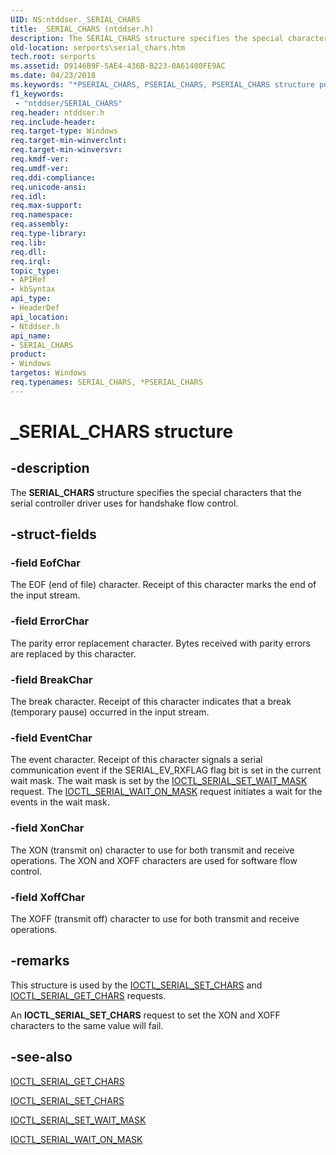 ```yaml
---
UID: NS:ntddser._SERIAL_CHARS
title: _SERIAL_CHARS (ntddser.h)
description: The SERIAL_CHARS structure specifies the special characters that the serial controller driver uses for handshake flow control.
old-location: serports\serial_chars.htm
tech.root: serports
ms.assetid: D9146B9F-5AE4-436B-B223-0A61400FE9AC
ms.date: 04/23/2018
ms.keywords: "*PSERIAL_CHARS, PSERIAL_CHARS, PSERIAL_CHARS structure pointer [Serial Ports], SERIAL_CHARS, SERIAL_CHARS structure [Serial Ports], _SERIAL_CHARS, ntddser/PSERIAL_CHARS, ntddser/SERIAL_CHARS, serports.serial_chars"
f1_keywords:
 - "ntddser/SERIAL_CHARS"
req.header: ntddser.h
req.include-header: 
req.target-type: Windows
req.target-min-winverclnt: 
req.target-min-winversvr: 
req.kmdf-ver: 
req.umdf-ver: 
req.ddi-compliance: 
req.unicode-ansi: 
req.idl: 
req.max-support: 
req.namespace: 
req.assembly: 
req.type-library: 
req.lib: 
req.dll: 
req.irql: 
topic_type:
- APIRef
- kbSyntax
api_type:
- HeaderDef
api_location:
- Ntddser.h
api_name:
- SERIAL_CHARS
product:
- Windows
targetos: Windows
req.typenames: SERIAL_CHARS, *PSERIAL_CHARS
---
```


# _SERIAL_CHARS structure


## -description


The <b>SERIAL_CHARS</b> structure specifies the special characters that the serial controller driver uses for handshake flow control.


## -struct-fields




### -field EofChar

The EOF (end of file) character. Receipt of this character marks the end of the input stream.


### -field ErrorChar

The parity error replacement character. Bytes received with parity errors are replaced by this character.


### -field BreakChar

The break character. Receipt of this character indicates that a break (temporary pause) occurred in the input stream.


### -field EventChar

The event character. Receipt of this character signals a serial communication event if the SERIAL_EV_RXFLAG flag bit is set in the current wait mask. The wait mask is set by the <a href="https://docs.microsoft.com/windows-hardware/drivers/ddi/ntddser/ni-ntddser-ioctl_serial_set_wait_mask">IOCTL_SERIAL_SET_WAIT_MASK</a> request. The <a href="https://docs.microsoft.com/windows-hardware/drivers/ddi/ntddser/ni-ntddser-ioctl_serial_wait_on_mask">IOCTL_SERIAL_WAIT_ON_MASK</a> request initiates a wait for the events in the wait mask.


### -field XonChar

The XON (transmit on) character to use for both transmit and receive operations. The XON and XOFF characters are used for software flow control.


### -field XoffChar

The XOFF (transmit off) character to use for both transmit and receive operations.


## -remarks



This structure is used by the <a href="https://docs.microsoft.com/windows-hardware/drivers/ddi/ntddser/ni-ntddser-ioctl_serial_set_chars">IOCTL_SERIAL_SET_CHARS</a> and <a href="https://docs.microsoft.com/windows-hardware/drivers/ddi/ntddser/ni-ntddser-ioctl_serial_get_chars">IOCTL_SERIAL_GET_CHARS</a> requests.

An <b>IOCTL_SERIAL_SET_CHARS</b> request to set the XON and XOFF characters to the same value will fail.




## -see-also




<a href="https://docs.microsoft.com/windows-hardware/drivers/ddi/ntddser/ni-ntddser-ioctl_serial_get_chars">IOCTL_SERIAL_GET_CHARS</a>



<a href="https://docs.microsoft.com/windows-hardware/drivers/ddi/ntddser/ni-ntddser-ioctl_serial_set_chars">IOCTL_SERIAL_SET_CHARS</a>



<a href="https://docs.microsoft.com/windows-hardware/drivers/ddi/ntddser/ni-ntddser-ioctl_serial_set_wait_mask">IOCTL_SERIAL_SET_WAIT_MASK</a>



<a href="https://docs.microsoft.com/windows-hardware/drivers/ddi/ntddser/ni-ntddser-ioctl_serial_wait_on_mask">IOCTL_SERIAL_WAIT_ON_MASK</a>
 

 


